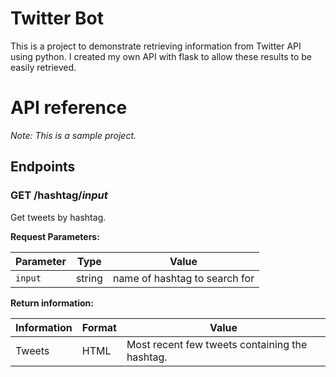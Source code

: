 # Twitter Bot

This is a project to demonstrate retrieving information from Twitter API using python. I created my own API with flask to allow these results to be easily retrieved.

# API reference  

_Note: This is a sample project._

## Endpoints  

### GET /hashtag/_input_

Get tweets by hashtag.

**Request Parameters:**  

Parameter| Type | Value
--- | --- | ---
`input`| string | name of hashtag to search for

**Return information:**  

Information| Format | Value
--- | --- | ---
Tweets | HTML | Most recent few tweets containing the hashtag.

